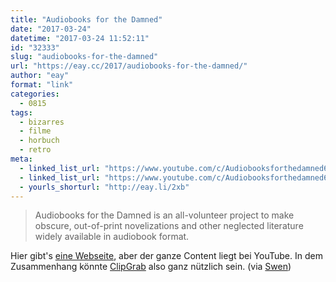 ```yaml
---
title: "Audiobooks for the Damned"
date: "2017-03-24"
datetime: "2017-03-24 11:52:11"
id: "32333"
slug: "audiobooks-for-the-damned"
url: "https://eay.cc/2017/audiobooks-for-the-damned/"
author: "eay"
format: "link"
categories:
  - 0815
tags:
  - bizarres
  - filme
  - horbuch
  - retro
meta:
  - linked_list_url: "https://www.youtube.com/c/Audiobooksforthedamned666"
  - linked_list_url: "https://www.youtube.com/c/Audiobooksforthedamned666"
  - yourls_shorturl: "http://eay.li/2xb"
---
```


> Audiobooks for the Damned is an all-volunteer project to make obscure, out-of-print novelizations and other neglected literature widely available in audiobook format.

Hier gibt's [eine Webseite](https://www.audiobooksforthedamned.com/), aber der ganze Content liegt bei YouTube. In dem Zusammenhang könnte [ClipGrab](https://clipgrab.de/) also ganz nützlich sein. (via [Swen](https://swen.antville.org/stories/2250667/))
